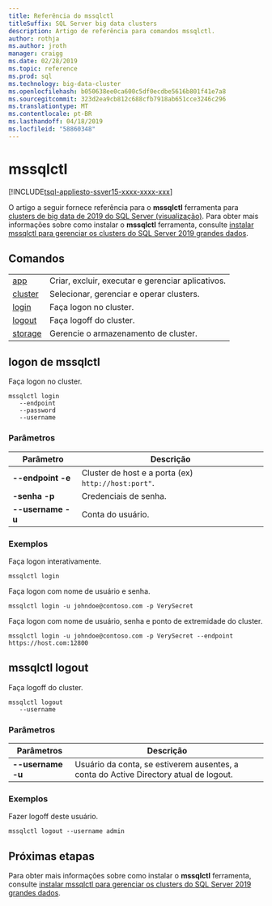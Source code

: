 ```yaml
---
title: Referência do mssqlctl
titleSuffix: SQL Server big data clusters
description: Artigo de referência para comandos mssqlctl.
author: rothja
ms.author: jroth
manager: craigg
ms.date: 02/28/2019
ms.topic: reference
ms.prod: sql
ms.technology: big-data-cluster
ms.openlocfilehash: b050638ee0ca600c5df0ecdbe5616b801f41e7a8
ms.sourcegitcommit: 323d2ea9cb812c688cfb7918ab651cce3246c296
ms.translationtype: MT
ms.contentlocale: pt-BR
ms.lasthandoff: 04/18/2019
ms.locfileid: "58860348"
---
```

# <a name="mssqlctl"></a>mssqlctl

[!INCLUDE[tsql-appliesto-ssver15-xxxx-xxxx-xxx](../includes/tsql-appliesto-ssver15-xxxx-xxxx-xxx.md)]

O artigo a seguir fornece referência para o **mssqlctl** ferramenta para [clusters de big data de 2019 do SQL Server (visualização)](big-data-cluster-overview.md). Para obter mais informações sobre como instalar o **mssqlctl** ferramenta, consulte [instalar mssqlctl para gerenciar os clusters do SQL Server 2019 grandes dados](deploy-install-mssqlctl.md).

## <a id="commands"></a> Comandos

|||
|---|---|
| [app](reference-mssqlctl-app.md) | Criar, excluir, executar e gerenciar aplicativos. |
| [cluster](reference-mssqlctl-cluster.md) | Selecionar, gerenciar e operar clusters. |
| [login](#login) | Faça logon no cluster. |
| [logout](#logout) | Faça logoff do cluster. |
| [storage](reference-mssqlctl-storage.md) | Gerencie o armazenamento de cluster. |

## <a id="login"></a> logon de mssqlctl

Faça logon no cluster.

```
mssqlctl login
   --endpoint
   --password
   --username
```

### <a name="parameters"></a>Parâmetros

| Parâmetro | Descrição |
|---|---|
|**--endpoint -e**| Cluster de host e a porta (ex) `http://host:port"`. |
|**-senha -p**| Credenciais de senha. |
|**--username -u**| Conta do usuário. |

### <a name="examples"></a>Exemplos

Faça logon interativamente.

```
mssqlctl login
```

Faça logon com nome de usuário e senha.

```
mssqlctl login -u johndoe@contoso.com -p VerySecret
```

Faça logon com nome de usuário, senha e ponto de extremidade do cluster.

```
mssqlctl login -u johndoe@contoso.com -p VerySecret --endpoint https://host.com:12800
```

## <a id="logout"></a> mssqlctl logout

Faça logoff do cluster.

```
mssqlctl logout
   --username
```

### <a name="parameters"></a>Parâmetros

| Parâmetros | Descrição |
|---|---|
| **--username -u** | Usuário da conta, se estiverem ausentes, a conta do Active Directory atual de logout. |

### <a name="examples"></a>Exemplos

Fazer logoff deste usuário.

```
mssqlctl logout --username admin
```

## <a name="next-steps"></a>Próximas etapas

Para obter mais informações sobre como instalar o **mssqlctl** ferramenta, consulte [instalar mssqlctl para gerenciar os clusters do SQL Server 2019 grandes dados](deploy-install-mssqlctl.md).